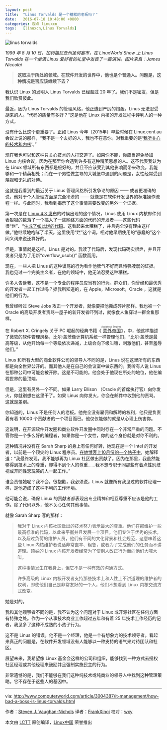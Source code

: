 ```yaml
---
layout: post
title:	"Linus Torvalds 是一个糟糕的老板吗？"
date:	2016-07-18 10:48:00 +0800 
categories:	观点 linuxcn 
tags:	[linuxcn,Linus Torvalds]
---
```



![linus torvalds](/Asserts/Images//attachment/album/201607/18/010121ge36sddzvzvodsa3.jpg)


*1999 年 8 月 10 日，加利福尼亚州圣何塞市，在 LinuxWorld Show 上 Linus Torvalds 在一个坐满 Linux 爱好者的礼堂中发表了一篇演讲。图片来自：James Niccolai*



> 
> **这取决于所处的领域。在软件开发的世界中，他也是个普通人。问题是，这种情况是否应该继续下去？**
> 
> 
> 


我认识 Linux 的发明人 Linus Torvalds 已经超过 20 年了。我们不是密友，但是我们欣赏彼此。


最近，因为 Linus Torvalds 的管理风格，他正遭到严厉的炮轰。Linus 无法忍受胡来的人。“代码的质量有多好？”这是他在 Linux 内核的开发过程中评判人的一种方式。


没有什么比这个更重要了。正如 Linus 今年（2015年）早些时候在 Linux.conf.au 会议上说的那样，“我不是一个友好的人，我也不在意你。对我重要的是‘[我所关心的技术和内核](http://www.computerworld.com/article/2874475/linus-torvalds-diversity-gaffe-brings-out-the-best-and-worst-of-the-open-source-world.html)’。”


现在我也可以和这种只关心技术的人打交道了。如果你不能，你应当避免参加 Linux 内核会议，因为在那里你会遇到许多有这种精英思想的人。这不代表我认为在 Linux 领域所有东西都是极好的，并且不应该受到其他影响而带来改变。我能够和一个精英相处；而在一个男性做主导的大城堡中遇到的问题是，女性经常受到蔑视和无礼的对待。


这就是我看到的最近关于 Linus 管理风格所引发争论的原因 —— 或者更准确的说，他对于个人管理方面是完全冷漠的 —— 就像是在软件开发世界的标准操作流程一样。与此同时，我看到揭示了这个事情需要改变的另外一个证据。


第一次是在 [Linux 4.3 发布](http://www.zdnet.com/article/linux-4-3-released-after-linus-torvalds-scraps-brain-damage-code/)的时候出现的这个情况，Linus 使用 Linux 内核邮件列表狠狠的数落了一个插入了一些网络方面的代码的开发者——这些代码很“烂”、“[生成了如此烂的代码](http://lkml.iu.edu/hypermail/linux/kernel/1510.3/02866.html)。这看起来太糟糕了，并且完全没有理由这样做。”他继续地咆哮了半天。这里使用“烂”这个词，相对他早期使用的“愚蠢的”这个同义词来说还算好的。


但是，事情就是这样。Linus 是对的。我读了代码后，发现代码确实很烂，并且开发者只是为了用新“overflow\_usub()” 函数而用。


现在，一些人把 Linus 的这种谩骂的行为看作他脾气不好而且恃强凌弱的证据。我也见过一个完美主义者，在他的领域中，他无法忍受这种糟糕。


许多人告诉我，这不是一个专业的程序员应当有的行为。群众们，你曾经和最优秀的开发者一起工作过吗？据我所知道的，在 Apple，Microsoft，Oracle ，这就是他们的行为。


我曾经听过 Steve Jobs 攻击一个开发者，就像要把他撕成碎片那样。我也被一个 Oracle 的高级开发者责骂一屋子的新开发者吓到过，就像食人鱼穿过一群金鱼那样。


在 Robert X. Cringely 关于 PC 崛起的经典书籍《<ruby> <a href="https://www.amazon.cn/Accidental-Empires-Cringely-Robert-X/dp/0887308554/479-5308016-9671450?ie=UTF8&amp;qid=1447101469&amp;ref_=sr_1_1&amp;tag=geo-23">  意外帝国 </a> <rp>  （ </rp> <rt>  Accidental Empires </rt> <rp>  ） </rp></ruby>》，中，他这样描述了微软的软件管理风格，比尔·盖茨像计算机系统一样管理他们，“比尔·盖茨是最高等级，从他开始每一个等级依次递减，上级会向下级叫嚷，刺激他们，甚至羞辱他们。”


Linus 和所有大型的商业软件公司的领导人不同的是，Linus 说在这里所有的东西都是向全世界公开的。而其他人是在自己的会议室中做东西的。我听有人说 Linus 在那种公司中可能会被开除。这是不可能的。他会处于他现在所处的地位，他在编程世界的最顶端。


但是，这里有另外一个不同。如果 Larry Ellison （Oracle 的首席执行官）向你发火，你就别想在这里干了。如果 Linus 向你发火，你会在邮件中收到他的责骂。这就是差别。


你知道的，Linus 不是任何人的老板。他完全没有雇佣和解聘的权利，他只是负责着有着 10000 个贡献者的一个项目而已。他仅仅能做的就是从心理上伤害你。


这说明，在开源软件开发圈和商业软件开发圈中同时存在一个非常严重的问题。不管你是一个多么好的编程者，如果你是一个女性，你的这个身份就是对你不利的。


这种情况并没有在 Sarah Sharp 的身上有任何好转，她现在是一个 Intel 的开发者，以前是一个顶尖的 Linux 程序员。[在她博客上10月份的一个帖子中](http://sarah.thesharps.us/2015/10/05/closing-a-door/)，她解释道：“我最终发现，我不能够再为 Linux 社区做出贡献了。因为在那里，我虽然能够得到技术上的尊重，却得不到个人的尊重……我不想专职于同那些有着点性别歧视或开同性恋玩笑的人一起工作。”


谁会责怪她呢？我不会。很抱歉，我必须说，Linus 就像所有我见过的软件经理一样，是他造成了这种不利的工作环境。


他可能会说，确保 Linux 的贡献者都表现出专业精神和相互尊重不应该是他的工作。除了代码以外，他不关心任何其他事情。


就像 Sarah Sharp 写的那样：



> 
> 我对于 Linux 内核社区做出的技术努力表示最大的尊重。他们在那维护一些最高标准的代码，以此来平衡并且发展一个项目。他们专注于优秀的技术，以及超过负荷的维护人员，他们有不同的文化背景和社会规范，这意味着这些 Linux 内核维护者说话非常直率、粗鲁，或者为了完成他们的任务而不讲道理。顶尖的 Linux 内核开发者经常为了使别人改正行为而向他们大喊大叫。
> 
> 
> 这种事情发生在我身上，但它不是一种有效的沟通方式。
> 
> 
> 许多高级的 Linux 内核开发者支持那些技术上和人性上不讲道理的维护者的权利，即使他们自己是非常友好的一个人，他们不想看到 Linux 内核交流方式改变。
> 
> 
> 


她是对的。


我和其他观察者不同的是，我不认为这个问题对于 Linux 或开源社区在任何方面有特殊之处。作为一个从事技术商业工作超过五年和有着 25 年技术工作经历的记者，我见多了这种不成熟的小孩子行为。


这不是 Linus 的错误。他不是一个经理，他是一个有想象力的技术领导者。看起来真正的问题是，在软件开发领域没有人能够以一种支持的语气来对待团队和社区。


展望未来，我希望像 Linux 基金会这样的公司和组织，能够找到一种方式去授权社区经理或其他经理来鼓励并且强制实施民主的行为。


非常遗憾的是，我们不能够在我们这种纯技术或纯商业的领导人中找到这种管理策略。它不存在于这些人的基因中。




---


via: <http://www.computerworld.com/article/3004387/it-management/how-bad-a-boss-is-linus-torvalds.html>


作者：[Steven J. Vaughan-Nichols](http://www.computerworld.com/author/Steven-J.-Vaughan_Nichols/) 译者：[FrankXinqi](https://github.com/FrankXinqi) 校对：[wxy](https://github.com/wxy)


本文由 [LCTT](https://github.com/LCTT/TranslateProject) 原创编译，[Linux中国](https://linux.cn/) 荣誉推出
